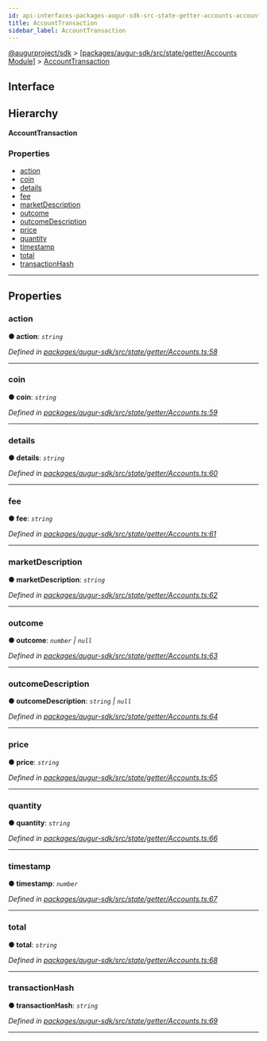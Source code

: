 ```yaml
---
id: api-interfaces-packages-augur-sdk-src-state-getter-accounts-accounttransaction
title: AccountTransaction
sidebar_label: AccountTransaction
---
```


[@augurproject/sdk](api-readme.md) > [[packages/augur-sdk/src/state/getter/Accounts Module]](api-modules-packages-augur-sdk-src-state-getter-accounts-module.md) > [AccountTransaction](api-interfaces-packages-augur-sdk-src-state-getter-accounts-accounttransaction.md)

## Interface

## Hierarchy

**AccountTransaction**

### Properties

* [action](api-interfaces-packages-augur-sdk-src-state-getter-accounts-accounttransaction.md#action)
* [coin](api-interfaces-packages-augur-sdk-src-state-getter-accounts-accounttransaction.md#coin)
* [details](api-interfaces-packages-augur-sdk-src-state-getter-accounts-accounttransaction.md#details)
* [fee](api-interfaces-packages-augur-sdk-src-state-getter-accounts-accounttransaction.md#fee)
* [marketDescription](api-interfaces-packages-augur-sdk-src-state-getter-accounts-accounttransaction.md#marketdescription)
* [outcome](api-interfaces-packages-augur-sdk-src-state-getter-accounts-accounttransaction.md#outcome)
* [outcomeDescription](api-interfaces-packages-augur-sdk-src-state-getter-accounts-accounttransaction.md#outcomedescription)
* [price](api-interfaces-packages-augur-sdk-src-state-getter-accounts-accounttransaction.md#price)
* [quantity](api-interfaces-packages-augur-sdk-src-state-getter-accounts-accounttransaction.md#quantity)
* [timestamp](api-interfaces-packages-augur-sdk-src-state-getter-accounts-accounttransaction.md#timestamp)
* [total](api-interfaces-packages-augur-sdk-src-state-getter-accounts-accounttransaction.md#total)
* [transactionHash](api-interfaces-packages-augur-sdk-src-state-getter-accounts-accounttransaction.md#transactionhash)

---

## Properties

<a id="action"></a>

###  action

**● action**: *`string`*

*Defined in [packages/augur-sdk/src/state/getter/Accounts.ts:58](https://github.com/AugurProject/augur/blob/bae2172ca0/packages/augur-sdk/src/state/getter/Accounts.ts#L58)*

___
<a id="coin"></a>

###  coin

**● coin**: *`string`*

*Defined in [packages/augur-sdk/src/state/getter/Accounts.ts:59](https://github.com/AugurProject/augur/blob/bae2172ca0/packages/augur-sdk/src/state/getter/Accounts.ts#L59)*

___
<a id="details"></a>

###  details

**● details**: *`string`*

*Defined in [packages/augur-sdk/src/state/getter/Accounts.ts:60](https://github.com/AugurProject/augur/blob/bae2172ca0/packages/augur-sdk/src/state/getter/Accounts.ts#L60)*

___
<a id="fee"></a>

###  fee

**● fee**: *`string`*

*Defined in [packages/augur-sdk/src/state/getter/Accounts.ts:61](https://github.com/AugurProject/augur/blob/bae2172ca0/packages/augur-sdk/src/state/getter/Accounts.ts#L61)*

___
<a id="marketdescription"></a>

###  marketDescription

**● marketDescription**: *`string`*

*Defined in [packages/augur-sdk/src/state/getter/Accounts.ts:62](https://github.com/AugurProject/augur/blob/bae2172ca0/packages/augur-sdk/src/state/getter/Accounts.ts#L62)*

___
<a id="outcome"></a>

###  outcome

**● outcome**: *`number` \| `null`*

*Defined in [packages/augur-sdk/src/state/getter/Accounts.ts:63](https://github.com/AugurProject/augur/blob/bae2172ca0/packages/augur-sdk/src/state/getter/Accounts.ts#L63)*

___
<a id="outcomedescription"></a>

###  outcomeDescription

**● outcomeDescription**: *`string` \| `null`*

*Defined in [packages/augur-sdk/src/state/getter/Accounts.ts:64](https://github.com/AugurProject/augur/blob/bae2172ca0/packages/augur-sdk/src/state/getter/Accounts.ts#L64)*

___
<a id="price"></a>

###  price

**● price**: *`string`*

*Defined in [packages/augur-sdk/src/state/getter/Accounts.ts:65](https://github.com/AugurProject/augur/blob/bae2172ca0/packages/augur-sdk/src/state/getter/Accounts.ts#L65)*

___
<a id="quantity"></a>

###  quantity

**● quantity**: *`string`*

*Defined in [packages/augur-sdk/src/state/getter/Accounts.ts:66](https://github.com/AugurProject/augur/blob/bae2172ca0/packages/augur-sdk/src/state/getter/Accounts.ts#L66)*

___
<a id="timestamp"></a>

###  timestamp

**● timestamp**: *`number`*

*Defined in [packages/augur-sdk/src/state/getter/Accounts.ts:67](https://github.com/AugurProject/augur/blob/bae2172ca0/packages/augur-sdk/src/state/getter/Accounts.ts#L67)*

___
<a id="total"></a>

###  total

**● total**: *`string`*

*Defined in [packages/augur-sdk/src/state/getter/Accounts.ts:68](https://github.com/AugurProject/augur/blob/bae2172ca0/packages/augur-sdk/src/state/getter/Accounts.ts#L68)*

___
<a id="transactionhash"></a>

###  transactionHash

**● transactionHash**: *`string`*

*Defined in [packages/augur-sdk/src/state/getter/Accounts.ts:69](https://github.com/AugurProject/augur/blob/bae2172ca0/packages/augur-sdk/src/state/getter/Accounts.ts#L69)*

___

